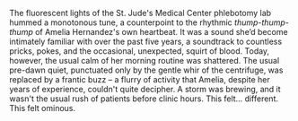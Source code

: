 The fluorescent lights of the St. Jude's Medical Center phlebotomy lab hummed a monotonous tune, a counterpoint to the rhythmic *thump-thump-thump* of Amelia Hernandez's own heartbeat.  It was a sound she’d become intimately familiar with over the past five years, a soundtrack to countless pricks, pokes, and the occasional, unexpected, squirt of blood.  Today, however, the usual calm of her morning routine was shattered.  The usual pre-dawn quiet, punctuated only by the gentle whir of the centrifuge, was replaced by a frantic buzz – a flurry of activity that Amelia, despite her years of experience, couldn't quite decipher.  A storm was brewing, and it wasn't the usual rush of patients before clinic hours.  This felt… different.  This felt ominous.

